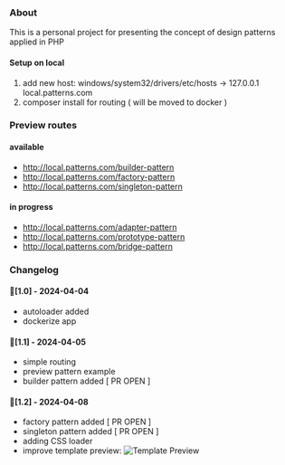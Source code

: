 ### About
This is a personal project for presenting the concept of design patterns applied in PHP

#### Setup on local
1. add new host: windows/system32/drivers/etc/hosts -> 127.0.0.1    local.patterns.com
2. composer install for routing ( will be moved to docker )

### Preview routes
#### available
- http://local.patterns.com/builder-pattern
- http://local.patterns.com/factory-pattern
- http://local.patterns.com/singleton-pattern

#### in progress
- http://local.patterns.com/adapter-pattern
- http://local.patterns.com/prototype-pattern
- http://local.patterns.com/bridge-pattern

### Changelog

#### 🌟[1.0] - 2024-04-04
- autoloader added
- dockerize app

#### 🌟[1.1] - 2024-04-05
- simple routing
- preview pattern example
- builder pattern added [ PR OPEN ]

#### 🌟[1.2] - 2024-04-08
- factory pattern added [ PR OPEN ]
- singleton pattern added [ PR OPEN ]
- adding CSS loader
- improve template preview:
![Template Preview](https://vladulescu-gabriel/php-patterns/main/src/render/template/image.png?raw=true)
